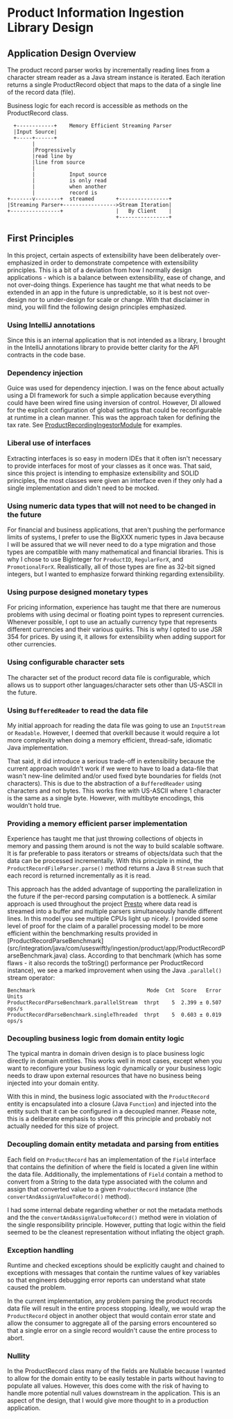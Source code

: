 # Product Information Ingestion Library Design

## Application Design Overview

The product record parser works by incrementally reading lines from a character 
stream reader as a Java stream instance is iterated. Each iteration returns a
single ProductRecord object that maps to the data of a single line of the record
data (file).

Business logic for each record is accessible as methods on the ProductRecord
class.   

```
  +------------+    Memory Efficient Streaming Parser
  |Input Source|
  +-----+------+
        |
        |Progressively
        |read line by
        |line from source
        |
        |           Input source
        |           is only read
        |           when another
        |           record is
+-------v--------+  streamed       +----------------+
|Streaming Parser+----------------->Stream Iteration|
+----------------+                 |   By Client    |
                                   +----------------+
```

## First Principles

In this project, certain aspects of extensibility have been deliberately 
over-emphasized in order to demonstrate competence with extensibility
principles. This is a bit of a deviation from how I normally design 
applications - which is a balance between extensibility, ease of change, and not
over-doing things. Experience has taught me that what needs to be extended in 
an app in the future is unpredictable, so it is best not over-design nor to
under-design for scale or change. With that disclaimer in mind, you will find
the following design principles emphasized.

### Using IntelliJ annotations

Since this is an internal application that is not intended as a library, I 
brought in the IntelliJ annotations library to provide better clarity for the
API contracts in the code base.

### Dependency injection

Guice was used for dependency injection. I was on the fence about actually using
a DI framework for such a simple application because everything could have been
wired fine using inversion of control. However, DI allowed for the explicit
configuration of global settings that could be reconfigurable at runtime in a
clean manner. This was the approach taken for defining the tax rate. See
[ProductRecordingIngestorModule](src/main/java/com/useswiftly/ingestion/product/app/ProductRecordIngestorModule.java) for examples.

### Liberal use of interfaces

Extracting interfaces is so easy in modern IDEs that it often isn't necessary
to provide interfaces for most of your classes as it once was. That said, since
this project is intending to emphasize extensibility and SOLID principles, the
most classes were given an interface even if they only had a single 
implementation and didn't need to be mocked.     

### Using numeric data types that will not need to be changed in the future

For financial and business applications, that aren't pushing the performance
limits of systems, I prefer to use the BigXXX numeric types in Java because
I will be assured that we will never need to do a type migration and those
types are compatible with many mathematical and financial libraries. This is
why I chose to use BigInteger for `ProductID`, `RegularForX`, and 
`PromotionalForX`. Realistically, all of those types are fine as 32-bit signed
integers, but I wanted to emphasize forward thinking regarding extensibility.

### Using purpose designed monetary types

For pricing information, experience has taught me that there are numerous 
problems with using decimal or floating point types to represent currencies.
Whenever possible, I opt to use an actually currency type that represents 
different currencies and their various quirks. This is why I opted to use
JSR 354 for prices. By using it, it allows for extensibility when adding 
support for other currencies.

### Using configurable character sets

The character set of the product record data file is configurable, which allows
us to support other languages/character sets other than US-ASCII in the future.

### Using `BufferedReader` to read the data file

My initial approach for reading the data file was going to use an `InputStream`
or `Readable`. However, I deemed that overkill because it would require a lot
more complexity when doing a memory efficient, thread-safe, idiomatic Java
implementation. 

That said, it did introduce a serious trade-off in extensibility because the
current approach wouldn't work if we were to have to load a data-file that 
wasn't new-line delimited and/or used fixed byte boundaries for fields (not
characters). This is due to the abstraction of a `BufferedReader` using 
characters and not bytes. This works fine with US-ASCII where 1 character is
the same as a single byte. However, with multibyte encodings, this wouldn't
hold true. 
     
### Providing a memory efficient parser implementation

Experience has taught me that just throwing collections of objects in memory and
passing them around is not the way to build scalable software. It is far 
preferable to pass iterators or streams of objects/data such that the data can
be processed incrementally. With this principle in mind, the
`ProductRecordFileParser.parse()` method returns a Java 8 `Stream` such that
each record is returned incrementally as it is read.

This approach has the added advantage of supporting the parallelization in the
future if the per-record parsing computation is a bottleneck. A similar approach
is used throughout the project [Presto](https://prestodb.io/) where data read
is streamed into a buffer and multiple parsers simultaneously handle different
lines. In this model you see multiple CPUs light up nicely. I provided some
level of proof for the claim of a parallel processing model to be more efficient
within the benchmarking results provided in [ProductRecordParseBenchmark]
(src/integration/java/com/useswiftly/ingestion/product/app/ProductRecordParseBenchmark.java)
class. According to that benchmark (which has some flaws - it also records the
toString() performance per ProductRecord instance), we see a marked improvement
when using the Java `.parallel()` stream operator:

```
Benchmark                                    Mode  Cnt  Score   Error  Units
ProductRecordParseBenchmark.parallelStream  thrpt    5  2.399 ± 0.507  ops/s
ProductRecordParseBenchmark.singleThreaded  thrpt    5  0.603 ± 0.019  ops/s
```

### Decoupling business logic from domain entity logic

The typical mantra in domain driven design is to place business logic directly
in domain entities. This works well in most cases, except when you want to
reconfigure your business logic dynamically or your business logic needs to draw
upon external resources that have no business being injected into your domain
entity.

With this in mind, the business logic associated with the `ProductRecord` entity
is encapsulated into a closure (Java `Function`) and injected into the entity
such that it can be configured in a decoupled manner. Please note, this is a
deliberate emphasis to show off this principle and probably not actually needed
for this size of project.

### Decoupling domain entity metadata and parsing from entities

Each field on `ProductRecord` has an implementation of the `Field` interface
that contains the definition of where the field is located a given line within
the data file. Additionally, the implementations of `Field` contain a method to
convert from a String to the data type associated with the column and assign
that converted value to a given `ProductRecord` instance
(the `convertAndAssignValueToRecord()` method).

I had some internal debate regarding whether or not the metadata methods and the
the `convertAndAssignValueToRecord()` method were in violation of the single
responsibility principle. However, putting that logic within the field seemed to
be the cleanest representation without inflating the object graph.  

### Exception handling

Runtime and checked exceptions should be explicitly caught and chained to 
exceptions with messages that contain the runtime values of key variables so
that engineers debugging error reports can understand what state caused the
problem.

In the current implementation, any problem parsing the product records data
file will result in the entire process stopping. Ideally, we would wrap the
`ProductRecord` object in another object that would contain error state and
allow the consumer to aggregate all of the parsing errors encountered so that
a single error on a single record wouldn't cause the entire process to abort.

### Nullity

In the ProductRecord class many of the fields are Nullable because I wanted to
allow for the domain entity to be easily testable in parts without having to
populate all values. However, this does come with the risk of having to handle
more potential null values downstream in the application. This is an aspect of
the design, that I would give more thought to in a production application. 
